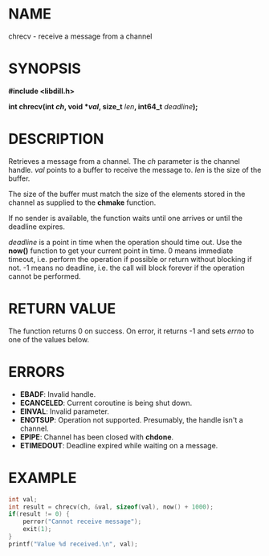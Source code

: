 # NAME

chrecv - receive a message from a channel

# SYNOPSIS


**#include &lt;libdill.h>**

**int chrecv(int **_ch_**, void **\*_val_**, size_t** _len_**, int64_t** _deadline_**);**

# DESCRIPTION

Retrieves a message from a channel. The _ch_ parameter is the channel handle. _val_ points to a buffer to receive the message to. _len_ is the size of the buffer.

The size of the buffer must match the size of the elements stored in the channel as supplied to the **chmake** function.

If no sender is available, the function waits until one arrives or until the deadline expires.

_deadline_ is a point in time when the operation should time out. Use the **now()** function to get your current point in time. 0 means immediate timeout, i.e. perform the operation if possible or return without blocking if not. -1 means no deadline, i.e. the call will block forever if the operation cannot be performed.

# RETURN VALUE

The function returns 0 on success. On error, it returns -1 and sets _errno_ to one of the values below.

# ERRORS

* **EBADF**: Invalid handle.
* **ECANCELED**: Current coroutine is being shut down.
* **EINVAL**: Invalid parameter.
* **ENOTSUP**: Operation not supported. Presumably, the handle isn't a channel.
* **EPIPE**: Channel has been closed with **chdone**.
* **ETIMEDOUT**: Deadline expired while waiting on a message.

# EXAMPLE

```c
int val;
int result = chrecv(ch, &val, sizeof(val), now() + 1000);
if(result != 0) {
    perror("Cannot receive message");
    exit(1);
}
printf("Value %d received.\n", val);
```

